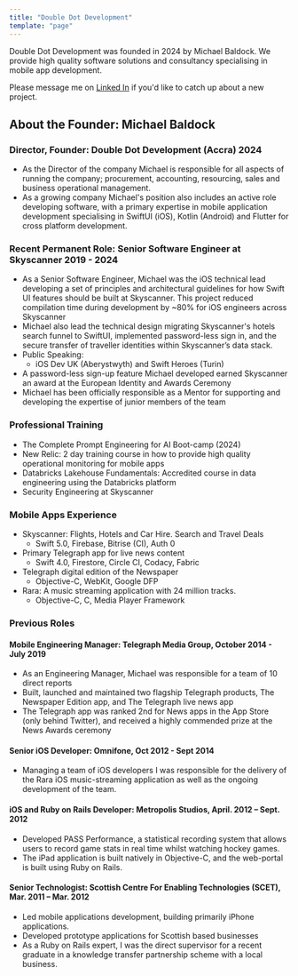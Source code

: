 ```yaml
---
title: "Double Dot Development"
template: "page"
---
```


Double Dot Development was founded in 2024 by Michael Baldock. We provide high quality software solutions and consultancy specialising in mobile app development.

Please message me on [Linked In](https://www.linkedin.com/in/michael-baldock-29aab922/) if you'd like to catch up about a new project.

## About the Founder: Michael Baldock 

### Director, Founder: Double Dot Development (Accra) 2024
- As the Director of the company Michael is responsible for all aspects of running the company; procurement, accounting, resourcing, sales and business operational management.
- As a growing company Michael's position also includes an active role developing software, with a primary expertise in mobile application development specialising in SwiftUI (iOS), Kotlin (Android) and Flutter for cross platform development.

### Recent Permanent Role: Senior Software Engineer at Skyscanner 2019 - 2024

- As a Senior Software Engineer, Michael was the iOS technical lead developing a set of principles and architectural guidelines for how Swift UI features should be built at Skyscanner. This project reduced compilation time during development by ~80% for iOS engineers across Skyscanner
- Michael also lead the technical design migrating Skyscanner's hotels search funnel to SwiftUI, implemented password-less sign in, and the secure transfer of traveller identities within Skyscanner’s data stack.
- Public Speaking:
  - iOS Dev UK (Aberystwyth) and Swift Heroes (Turin)
- A password-less sign-up feature Michael developed earned Skyscanner an award at the European Identity and Awards Ceremony
- Michael has been officially responsible as a Mentor for supporting and developing the expertise of junior members of the team

### Professional Training
- The Complete Prompt Engineering for AI Boot-camp (2024)
- New Relic: 2 day training course in how to provide high quality operational monitoring for mobile apps
- Databricks Lakehouse Fundamentals: Accredited course in data engineering using the Databricks platform
- Security Engineering at Skyscanner

### Mobile Apps Experience
- Skyscanner: Flights, Hotels and Car Hire. Search and Travel Deals
  - Swift 5.0, Firebase, Bitrise (CI), Auth 0
- Primary Telegraph app for live news content
  - Swift 4.0, Firestore, Circle CI, Codacy, Fabric
- Telegraph digital edition of the Newspaper
  - Objective-C, WebKit, Google DFP
- Rara: A music streaming application with 24 million tracks.
  - Objective-C, C, Media Player Framework

### Previous Roles
#### Mobile Engineering Manager: Telegraph Media Group, October 2014 - July 2019
- As an Engineering Manager, Michael was responsible for a team of 10 direct reports
- Built, launched and maintained two flagship Telegraph products, The Newspaper Edition app, and The Telegraph live news app
- The Telegraph app was ranked 2nd for News apps in the App Store (only behind Twitter), and received a highly commended prize at the News Awards ceremony

#### Senior iOS Developer: Omnifone, Oct 2012 - Sept 2014
- Managing a team of iOS developers I was responsible for the delivery of the Rara iOS music-streaming application as well as the ongoing development of the team.

#### iOS and Ruby on Rails Developer: Metropolis Studios, April. 2012 – Sept. 2012
- Developed PASS Performance, a statistical recording system that allows users to record game stats in real time whilst watching hockey games.
- The iPad application is built natively in Objective-C, and the web-portal is built using Ruby on Rails.

#### Senior Technologist: Scottish Centre For Enabling Technologies (SCET), Mar. 2011 – Mar. 2012
- Led mobile applications development, building primarily iPhone applications. 
- Developed prototype applications for Scottish based businesses 
- As a Ruby on Rails expert, I was the direct supervisor for a recent graduate in a knowledge transfer partnership scheme with a local business. 
